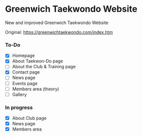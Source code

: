 # Greenwich Taekwondo Website
New and improved Greenwich Taekwondo Website

Original: https://greenwichtaekwondo.com/index.htm

### To-Do
- [x] Homepage
- [x] About Taekwon-Do page
- [ ] About the Club & Training page
- [x] Contact page
- [ ] News page
- [ ] Events page
- [ ] Members area (theory)
- [ ] Gallery

### In progress
- [x] About Club page
- [x] News page
- [x] Members area
